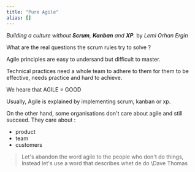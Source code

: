 ```yaml
---
title: "Pure Agile"
alias: []
---
```

*Building a culture without **Scrum**, **Kanban** and **XP**.*
by *Lemi Orhan Ergin*


What are the real questions the scrum rules try to solve ?

Agile principles are easy to undersand but difficult to master.

Technical practices need a whole team to adhere to them for them to be effective, needs practice and hard to achieve. 

We heare that AGILE = GOOD

Usually, Agile is explained by implementing scrum, kanban or xp.

On the other hand, some organisations don't care about agile and still succeed.
They care about :
- product
- team
- customers

>Let's abandon the word agile to the people who don't do things, Instead let's use a word that describes whet de do
\Dave Thomas

